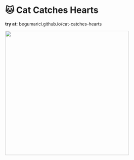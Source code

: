 # 🐱 Cat Catches Hearts

**try at:** begumarici.github.io/cat-catches-hearts

<img src="c.gif" width="400">
